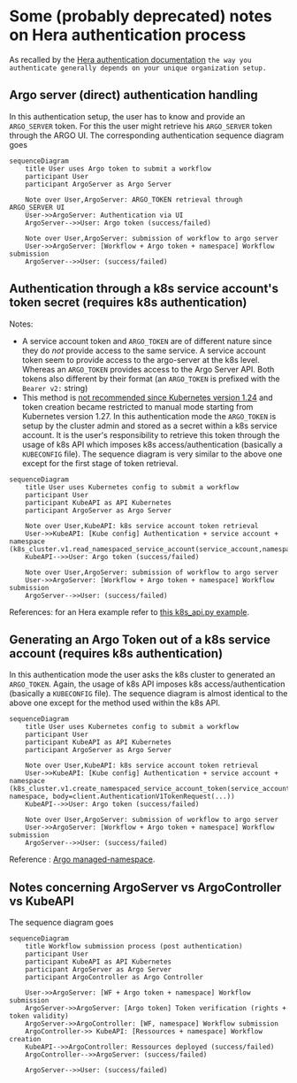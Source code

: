 # Some (probably deprecated) notes on Hera authentication process

As recalled by the [Hera authentication documentation](https://hera.readthedocs.io/en/stable/walk-through/authentication/)
`the way you authenticate generally depends on your unique organization setup.`

## Argo server (direct) authentication handling

In this authentication setup, the user has to know and provide an `ARGO_SERVER` token.
For this the user might retrieve his `ARGO_SERVER` token through the ARGO UI.
The corresponding authentication sequence diagram goes

```mermaid
sequenceDiagram
    title User uses Argo token to submit a workflow
    participant User
    participant ArgoServer as Argo Server

    Note over User,ArgoServer: ARGO_TOKEN retrieval through ARGO_SERVER UI
    User->>ArgoServer: Authentication via UI
    ArgoServer-->>User: Argo token (success/failed)

    Note over User,ArgoServer: submission of workflow to argo server
    User->>ArgoServer: [Workflow + Argo token + namespace] Workflow submission
    ArgoServer-->>User: (success/failed)
```

## Authentication through a k8s service account's token secret (requires k8s authentication)

Notes:

- A service account token and `ARGO_TOKEN` are of different nature since they do _not_ provide access to the same service.
  A service account token seem to provide access to the argo-server at the k8s level.
  Whereas an `ARGO_TOKEN` provides access to the Argo Server API.
  Both tokens also different by their format (an `ARGO_TOKEN` is prefixed with the `Bearer v2:` string)
- This method is [not recommended since Kubernetes version 1.24](https://kubernetes.io/docs/concepts/security/service-accounts/#get-a-token)
  and token creation became restricted to manual mode starting from Kubernetes version 1.27.
In this authentication mode the `ARGO_TOKEN` is setup by the cluster admin and stored as a secret within a k8s service account.
It is the user's responsibility to retrieve this token through the usage of k8s API which imposes k8s access/authentication
(basically a `KUBECONFIG` file).
The sequence diagram is very similar to the above one except for the first stage of token retrieval.

```mermaid
sequenceDiagram
    title User uses Kubernetes config to submit a workflow
    participant User
    participant KubeAPI as API Kubernetes
    participant ArgoServer as Argo Server

    Note over User,KubeAPI: k8s service account token retrieval
    User->>KubeAPI: [Kube config] Authentication + service account + namespace (k8s_cluster.v1.read_namespaced_service_account(service_account,namespace).secrets.name)
    KubeAPI-->>User: Argo token (success/failed)

    Note over User,ArgoServer: submission of workflow to argo server
    User->>ArgoServer: [Workflow + Argo token + namespace] Workflow submission
    ArgoServer-->>User: (success/failed)
```

References: for an Hera example refer to [this k8s_api.py example](https://github.com/argoproj-labs/hera/blob/39f685a382cfa9f2ce2a8c77657960748502fbe6/examples/k8s_sa.py#L39C9-L39C43).

## Generating an Argo Token out of a k8s service account (requires k8s authentication)

In this authentication mode the user asks the k8s cluster to generated an `ARGO_TOKEN`.
Again, the usage of k8s API imposes k8s access/authentication (basically a `KUBECONFIG` file).
The sequence diagram is almost identical to the above one except for the method used within the k8s API.

```mermaid
sequenceDiagram
    title User uses Kubernetes config to submit a workflow
    participant User
    participant KubeAPI as API Kubernetes
    participant ArgoServer as Argo Server

    Note over User,KubeAPI: k8s service account token retrieval
    User->>KubeAPI: [Kube config] Authentication + service account + namespace (k8s_cluster.v1.create_namespaced_service_account_token(service_account, namespace, body=client.AuthenticationV1TokenRequest(...))
    KubeAPI-->>User: Argo token (success/failed)

    Note over User,ArgoServer: submission of workflow to argo server
    User->>ArgoServer: [Workflow + Argo token + namespace] Workflow submission
    ArgoServer-->>User: (success/failed)
```

Reference : [Argo managed-namespace](https://argo-workflows.readthedocs.io/en/latest/managed-namespace/).

## Notes concerning ArgoServer vs ArgoController vs KubeAPI

The sequence diagram goes

```mermaid
sequenceDiagram
    title Workflow submission process (post authentication)
    participant User
    participant KubeAPI as API Kubernetes
    participant ArgoServer as Argo Server
    participant ArgoController as Argo Controller

    User->>ArgoServer: [WF + Argo token + namespace] Workflow submission
    ArgoServer->>ArgoServer: [Argo token] Token verification (rights + token validity)
    ArgoServer->>ArgoController: [WF, namespace] Workflow submission
    ArgoController->> KubeAPI: [Ressources + namespace] Workflow creation
    KubeAPI-->>ArgoController: Ressources deployed (success/failed)
    ArgoController-->>ArgoServer: (success/failed)

    ArgoServer-->>User: (success/failed)
```
